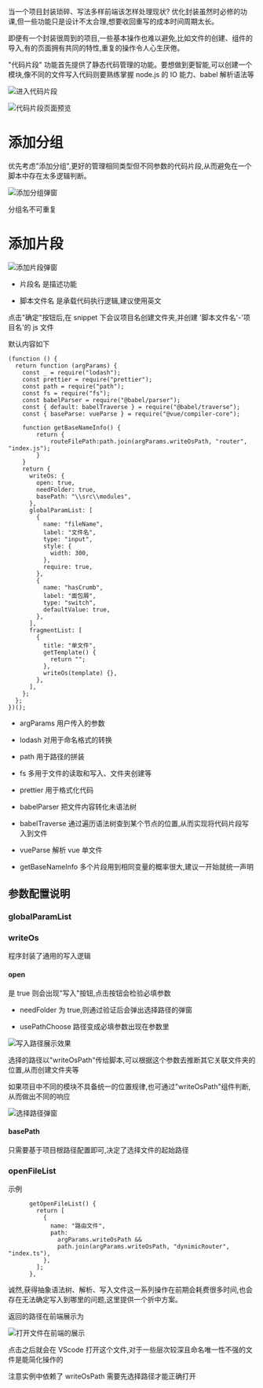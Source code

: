 当一个项目封装琐碎、写法多样前端该怎样处理现状? 优化封装虽然时必修的功课,但一些功能只是设计不太合理,想要收回重写的成本时间周期太长。

即便有一个封装很周到的项目,一些基本操作也难以避免,比如文件的创建、组件的导入,有的页面拥有共同的特性,重复的操作令人心生厌倦。

"代码片段" 功能首先提供了静态代码管理的功能。要想做到更智能,可以创建一个模块,像不同的文件写入代码则要熟练掌握 node.js 的 IO 能力、babel 解析语法等

![进入代码片段](./images/enterSnippet.png)

![代码片段页面预览](./images/snippetPagePreview.png)

# 添加分组

优先考虑"添加分组",更好的管理相同类型但不同参数的代码片段,从而避免在一个脚本中存在太多逻辑判断。

![添加分组弹窗](./images/createSnippetGroupModal.png)

分组名不可重复

# 添加片段

![添加片段弹窗](./images/createSnippetModal.png)

- 片段名 是描述功能

- 脚本文件名 是承载代码执行逻辑,建议使用英文

点击"确定"按钮后,在 snippet 下会议项目名创建文件夹,并创建 '脚本文件名'-'项目名'的 js 文件

默认内容如下

```
(function () {
  return function (argParams) {
    const _ = require("lodash");
    const prettier = require("prettier");
    const path = require("path");
    const fs = require("fs");
    const babelParser = require("@babel/parser");
    const { default: babelTraverse } = require("@babel/traverse");
    const { baseParse: vueParse } = require("@vue/compiler-core");

    function getBaseNameInfo() {
        return {
            routeFilePath:path.join(argParams.writeOsPath, "router", "index.js");
        }
    }
    return {
      writeOs: {
        open: true,
        needFolder: true,
        basePath: "\\src\\modules",
      },
      globalParamList: [
        {
          name: "fileName",
          label: "文件名",
          type: "input",
          style: {
            width: 300,
          },
          require: true,
        },
        {
          name: "hasCrumb",
          label: "面包屑",
          type: "switch",
          defaultValue: true,
        },
      ],
      fragmentList: [
        {
          title: "单文件",
          getTemplate() {
            return "";
          },
          writeOs(template) {},
        },
      ],
    };
  };
})();

```

- argParams 用户传入的参数

- lodash 对用于命名格式的转换

- path 用于路径的拼装

- fs 多用于文件的读取和写入、文件夹创建等

- prettier 用于格式化代码

- babelParser 把文件内容转化未语法树

- babelTraverse 通过遍历语法树查到某个节点的位置,从而实现将代码片段写入到文件

- vueParse 解析 vue 单文件

- getBaseNameInfo 多个片段用到相同变量的概率很大,建议一开始就统一声明

## 参数配置说明

### globalParamList

### writeOs

程序封装了通用的写入逻辑

#### open

是 true 则会出现"写入"按钮,点击按钮会检验必填参数

- needFolder 为 true,则通过验证后会弹出选择路径的弹窗

- usePathChoose 路径变成必填参数出现在参数里

![写入路径展示效果](./images/writeosPathEffect.png)

选择的路径以"writeOsPath"传给脚本,可以根据这个参数去推断其它关联文件夹的位置,从而创建文件夹等

如果项目中不同的模块不具备统一的位置规律,也可通过"writeOsPath"组件判断,从而做出不同的响应

![选择路径弹窗](./images/choosePathModal.png)

#### basePath

只需要基于项目根路径配置即可,决定了选择文件的起始路径

### openFileList

示例

```
      getOpenFileList() {
        return [
          {
            name: "路由文件",
            path:
              argParams.writeOsPath &&
              path.join(argParams.writeOsPath, "dynimicRouter", "index.ts"),
          },
        ];
      },
```

诚然,获得抽象语法树、解析、写入文件这一系列操作在前期会耗费很多时间,也会存在无法确定写入到哪里的问题,这里提供一个折中方案。

返回的路径在前端展示为

![打开文件在前端的展示](./images/openFileEffect.png)

点击之后就会在 VScode 打开这个文件,对于一些层次较深且命名唯一性不强的文件是能简化操作的

注意实例中依赖了 writeOsPath 需要先选择路径才能正确打开
